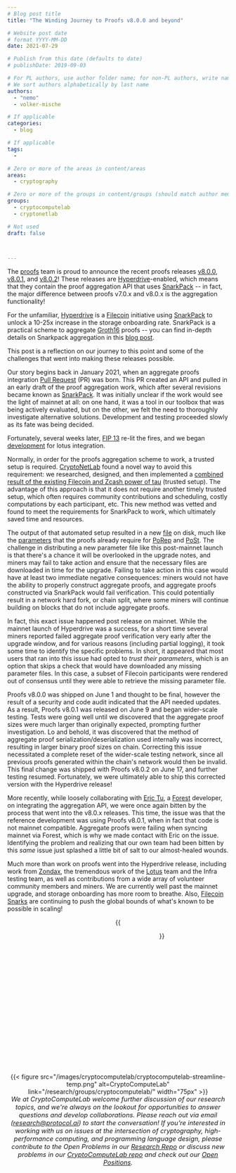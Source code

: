 ```yaml
---
# Blog post title
title: "The Winding Journey to Proofs v8.0.0 and beyond"

# Website post date
# format YYYY-MM-DD
date: 2021-07-29

# Publish from this date (defaults to date)
# publishDate: 2019-09-03

# For PL authors, use author folder name; for non-PL authors, write name as in paper within ""
# We sort authors alphabetically by last name
authors:
  - "nemo"
  - volker-mische

# If applicable
categories:
  - blog

# If applicable
tags:
  -

# Zero or more of the areas in content/areas
areas:
  - cryptography

# Zero or more of the groups in content/groups (should match author membership)
groups:
  - cryptocomputelab
  - cryptonetlab

# Not used
draft: false



---
```



The [proofs](https://github.com/filecoin-project/rust-fil-proofs) team is proud to announce the recent proofs releases [v8.0.0](https://github.com/filecoin-project/rust-fil-proofs/tree/filecoin-proofs-v8.0.0), [v8.0.1](https://github.com/filecoin-project/rust-fil-proofs/tree/filecoin-proofs-v8.0.1), and [v8.0.2](https://github.com/filecoin-project/rust-fil-proofs/tree/filecoin-proofs-v8.0.2)! These releases are [Hyperdrive](https://filecoin.io/blog/posts/filecoin-v13-hyperdrive-network-upgrade-unlocks-10-25x-increase-in-storage-onboarding/)-enabled, which means that they contain the proof aggregation API that uses [SnarkPack](/blog/2021/snarkpack-how-to-aggregate-snarks-efficiently/) -- in fact, the major difference between proofs v7.0.x and v8.0.x is the aggregation functionality!

<!--more-->

For the unfamiliar, [Hyperdrive](https://filecoin.io/blog/posts/filecoin-v13-hyperdrive-network-upgrade-unlocks-10-25x-increase-in-storage-onboarding/) is a [Filecoin](https://filecoin.io/) initiative using [SnarkPack](/blog/2021/snarkpack-how-to-aggregate-snarks-efficiently/) to unlock a 10-25x increase in the storage onboarding rate. SnarkPack is a practical scheme to aggregate [Groth16](http://www.zeroknowledgeblog.com/index.php/groth16) proofs -- you can find in-depth details on Snarkpack aggregation in this [blog post](/blog/2021/snarkpack-how-to-aggregate-snarks-efficiently/).

This post is a reflection on our journey to this point and some of the challenges that went into making these releases possible.

Our story begins back in January 2021, when an aggregate proofs integration [Pull Request](https://github.com/filecoin-project/rust-fil-proofs/pull/1395) (PR) was born. This PR created an API and pulled in an early draft of the proof aggregation work, which after several revisions became known as [SnarkPack](/blog/2021/snarkpack-how-to-aggregate-snarks-efficiently/). It was initially unclear if the work would see the light of mainnet at all: on one hand, it was a tool in our toolbox that was being actively evaluated, but on the other, we felt the need to thoroughly investigate alternative solutions. Development and testing proceeded slowly as its fate was being decided.

Fortunately, several weeks later, [FIP 13](https://github.com/filecoin-project/FIPs/blob/master/FIPS/fip-0013.md) re-lit the fires, and we began [development](https://github.com/filecoin-project/filecoin-ffi/pull/166) for lotus integration.

Normally, in order for the proofs aggregation scheme to work, a trusted setup is required. [CryptoNetLab](/groups/cryptonetlab/) found a novel way to avoid this requirement: we researched, designed, and then implemented a [combined result of the existing Filecoin and Zcash power of tau](https://github.com/filecoin-project/taupipp) (trusted setup). The advantage of this approach is that it does not require another timely trusted setup, which often requires community contributions and scheduling, costly computations by each participant, etc. This new method was vetted and found to meet the requirements for SnarkPack to work, which ultimately saved time and resources.

The output of that automated setup resulted in a new [file](https://proofs.filecoin.io/v28-fil-inner-product-v1.srs) on disk, much like the [parameters](https://proofs.filecoin.io/) that the proofs already require for [PoRep](https://spec.filecoin.io/algorithms/pos/porep/) and [PoSt](https://spec.filecoin.io/algorithms/pos/post/). The challenge in distributing a new parameter file like this post-mainnet launch is that there's a chance it will be overlooked in the upgrade notes, and miners may fail to take action and ensure that the necessary files are downloaded in time for the upgrade. Failing to take action in this case would have at least two immediate negative consequences: miners would not have the ability to properly construct aggregate proofs, and aggregate proofs constructed via SnarkPack would fail verification. This could potentially result in a network hard fork, or chain split, where some miners will continue building on blocks that do not include aggregate proofs.

In fact, this exact issue happened post release on mainnet. While the mainnet launch of Hyperdrive was a success, for a short time several miners reported failed aggregate proof verification very early after the upgrade window, and for various reasons (including partial logging), it took some time to identify the specific problems. In short, it appeared that most users that ran into this issue had opted to *trust their parameters*, which is an option that skips a check that would have downloaded any missing parameter files. In this case, a subset of Filecoin participants were rendered out of consensus until they were able to retrieve the missing parameter file.

Proofs v8.0.0 was shipped on June 1 and thought to be final, however the result of a security and code audit indicated that the API needed updates. As a result, Proofs v8.0.1 was released on June 9 and began wider-scale testing. Tests were going well until we discovered that the aggregate proof sizes were much larger than originally expected, prompting further investigation. Lo and behold, it was discovered that the method of aggregate proof serialization/deserialization used internally was incorrect, resulting in larger binary proof sizes on chain. Correcting this issue necessitated a complete reset of the wider-scale testing network, since all previous proofs generated within the chain's network would then be invalid. This final change was shipped with Proofs v8.0.2 on June 17, and further testing resumed. Fortunately, we were ultimately able to ship this corrected version with the Hyperdrive release!

More recently, while loosely collaborating with [Eric Tu](https://github.com/EC2), a [Forest](https://github.com/ChainSafe/forest) developer, on integrating the aggregation API, we were once again bitten by the process that went into the v8.0.x releases. This time, the issue was that the reference development was using Proofs v8.0.1, when in fact that code is not mainnet compatible. Aggregate proofs were failing when syncing mainnet via Forest, which is why we made contact with Eric on the issue. Identifying the problem and realizing that our own team had been bitten by this *same* issue just splashed a little bit of salt to our almost-healed wounds.

Much more than work on proofs went into the Hyperdrive release, including work from [Zondax](https://zondax.ch/news/filecoin-v13-hyperdrive), the tremendous work of the [Lotus](https://github.com/filecoin-project/lotus) team and the Infra testing team, as well as contributions from a wide array of volunteer community members and miners. We are currently well past the mainnet upgrade, and storage onboarding has more room to breathe. Also, [Filecoin Snarks](/sites/snarks/) are continuing to push the global bounds of what's known to be possible in scaling!

<center>{{<figure src="image1.png" style="width:6.5in;height:3.18056in" caption="This image illustrates the potential of SnarkPack vs traditional batched proof verification times and sizes">}}</center>


<center>{{< figure src="/images/cryptocomputelab/cryptocomputelab-streamline-temp.png" alt=CryptoComputeLab" link="/research/groups/cryptocomputelab/" width="75px" >}}</center>

<center style=font-size:11pt><i> We at CryptoComputeLab welcome further discussion of our research topics,  and we're always on the lookout for  opportunities to answer questions and develop collaborations. Please reach out via email (<a href="mailto:research@protocol.ai">research@protocol.ai</a>) to start the conversation! If you’re interested in working with us on issues at the intersection of cryptography, high-performance computing, and programming language design, please contribute to the Open Problems in our <a href ="https://github.com/protocol/research">Research Repo</a> or discuss new problems in our <a href ="https://github.com/protocol/CryptoComputeLab">CryptoComputeLab repo</a> and check out our <a href ="https://jobs.lever.co/protocol?team=Research%20Development"> Open Positions</a>.
</i></center>
